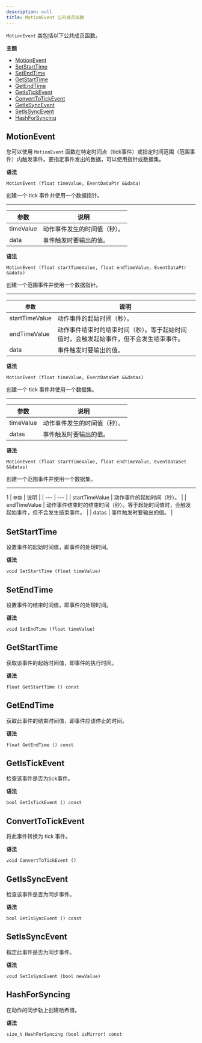 ```yaml
---
description: null
title: MotionEvent 公开成员函数
---
```


`MotionEvent` 类包括以下公共成员函数。

**主题**
+ [MotionEvent](#char-animation-editor-custom-events-parameters-motionevent)
+ [SetStartTime](#char-animation-editor-custom-events-parameters-setstarttime)
+ [SetEndTime](#char-animation-editor-custom-events-parameters-setendtime)
+ [GetStartTime](#char-animation-editor-custom-events-parameters-getstarttime)
+ [GetEndTime](#char-animation-editor-custom-events-parameters-getendtime)
+ [GetIsTickEvent](#char-animation-editor-custom-events-parameters-getistickevent)
+ [ConvertToTickEvent](#char-animation-editor-custom-events-parameters-converttotickevent)
+ [GetIsSyncEvent](#char-animation-editor-custom-events-parameters-getissyncevent)
+ [SetIsSyncEvent](#char-animation-editor-custom-events-parameters-setissyncevent)
+ [HashForSyncing](#char-animation-editor-custom-events-parameters-hashforsyncing)

## MotionEvent 

您可以使用 `MotionEvent` 函数在特定时间点（tick事件）或指定时间范围（范围事件）内触发事件。要指定事件发出的数据，可以使用指针或数据集。

**语法**

```
MotionEvent (float timeValue, EventDataPtr &&data)
```

创建一个 tick 事件并使用一个数据指针。


****

| 参数 | 说明 |
| --- | --- |
| timeValue | 动作事件发生的时间值（秒）。 |
| data | 事件触发时要输出的值。 |

**语法**

```
MotionEvent (float startTimeValue, float endTimeValue, EventDataPtr &&data)
```

创建一个范围事件并使用一个数据指针。


****

| `参数` | 说明 |
| --- | --- |
| startTimeValue | 动作事件的起始时间（秒）。 |
| endTimeValue | 动作事件结束时的结束时间（秒）。等于起始时间值时，会触发起始事件，但不会发生结束事件。 |
| data | 事件触发时要输出的值。 |

**语法**

```
MotionEvent (float timeValue, EventDataSet &&datas)
```

创建一个 tick 事件并使用一个数据集。


****

| 参数 | 说明 |
| --- | --- |
| timeValue | 动作事件发生的时间值（秒）。 |
| datas | 事件触发时要输出的值。|

**语法**

```
MotionEvent (float startTimeValue, float endTimeValue, EventDataSet &&datas)
```

创建一个范围事件并使用一个数据集。


****
1
| `参数` | 说明 |
| --- | --- |
| startTimeValue | 动作事件的起始时间（秒）。 |
| endTimeValue | 动作事件结束时的结束时间（秒）。等于起始时间值时，会触发起始事件，但不会发生结束事件。 |
| datas | 事件触发时要输出的值。 |

## SetStartTime 

设置事件的起始时间值，即事件的处理时间。

**语法**

```
void SetStartTime (float timeValue)
```

## SetEndTime 

设置事件的结束时间值，即事件的处理时间。

**语法**

```
void SetEndTime (float timeValue)
```

## GetStartTime 

获取该事件的起始时间值，即事件的执行时间。

**语法**

```
float GetStartTime () const
```

## GetEndTime 

获取此事件的结束时间值，即事件应该停止的时间。

**语法**

```
float GetEndTime () const
```

## GetIsTickEvent 

检查该事件是否为tick事件。

**语法**

```
bool GetIsTickEvent () const
```

## ConvertToTickEvent 

将此事件转换为 tick 事件。

**语法**

```
void ConvertToTickEvent ()
```

## GetIsSyncEvent 

检查该事件是否为同步事件。

**语法**

```
bool GetIsSyncEvent () const
```

## SetIsSyncEvent 

指定此事件是否为同步事件。

**语法**

```
void SetIsSyncEvent (bool newValue)
```

## HashForSyncing 

在动作的同步轨上创建哈希值。

**语法**

```
size_t HashForSyncing (bool isMirror) const
```

